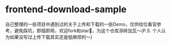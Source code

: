 # frontend-download-sample
自己整理的一些项目中遇到过的关于上传和下载的一些Demo，仅供给位看官参考，避免踩坑，即插即用，欢迎fork和star🌟，为这个仓库添砖加瓦～(P.S. 个人认为如果没写过上传下载其实还是挺麻烦的～)
